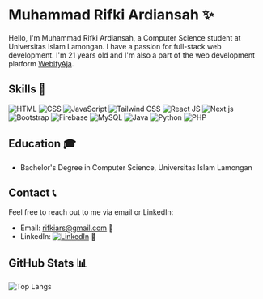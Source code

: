 # Muhammad Rifki Ardiansah ✨

Hello, I'm Muhammad Rifki Ardiansah, a Computer Science student at Universitas Islam Lamongan. I have a passion for full-stack web development. I'm 21 years old and I'm also a part of the web development platform [WebifyAja](https://www.webifyaja.com).

## Skills 🚀

![HTML](https://img.shields.io/badge/-HTML-orange?style=flat-square&logo=html5&logoColor=white)
![CSS](https://img.shields.io/badge/-CSS-blue?style=flat-square&logo=css3&logoColor=white)
![JavaScript](https://img.shields.io/badge/-JavaScript-yellow?style=flat-square&logo=javascript&logoColor=white)
![Tailwind CSS](https://img.shields.io/badge/-Tailwind%20CSS-38B2AC?style=flat-square&logo=tailwind-css&logoColor=white)
![React JS](https://img.shields.io/badge/-React%20JS-61DAFB?style=flat-square&logo=react&logoColor=white)
![Next.js](https://img.shields.io/badge/-Next.js-000000?style=flat-square&logo=next.js&logoColor=white) <!-- Added Next.js badge -->
![Bootstrap](https://img.shields.io/badge/-Bootstrap-7952B3?style=flat-square&logo=bootstrap&logoColor=white)
![Firebase](https://img.shields.io/badge/-Firebase-FFCA28?style=flat-square&logo=firebase&logoColor=white)
![MySQL](https://img.shields.io/badge/-MySQL-4479A1?style=flat-square&logo=mysql&logoColor=white)
![Java](https://img.shields.io/badge/-Java-007396?style=flat-square&logo=java&logoColor=white)
![Python](https://img.shields.io/badge/-Python-3776AB?style=flat-square&logo=python&logoColor=white)
![PHP](https://img.shields.io/badge/-PHP-777BB4?style=flat-square&logo=php&logoColor=white)


## Education 🎓

- Bachelor's Degree in Computer Science, Universitas Islam Lamongan

## Contact 📞

Feel free to reach out to me via email or LinkedIn:

- Email: rifkiars@gmail.com 📧
- LinkedIn: [![LinkedIn](https://img.shields.io/badge/-LinkedIn-blue?style=flat-square&logo=linkedin&logoColor=white)](https://www.linkedin.com/in/rifkiars/) 💼

## GitHub Stats 📊
![Top Langs](https://github-readme-stats.vercel.app/api/top-langs/?username=rifkidocs&layout=compact&theme=radical)
